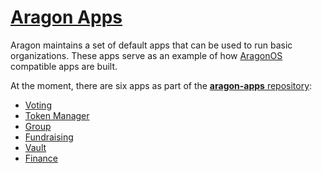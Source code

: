 # [Aragon Apps](https://github.com/aragon/aragon-apps)

Aragon maintains a set of default apps that can be used to run basic organizations. These apps serve as an example of how [AragonOS](../AragonOS.md) compatible apps are built.

At the moment, there are six apps as part of the [**aragon-apps** repository](https://github.com/aragon/aragon-apps):

- [Voting](./voting)
- [Token Manager](./token-manager)
- [Group](./group)
- [Fundraising](./fundraising)
- [Vault](./vault)
- [Finance](./finance)

